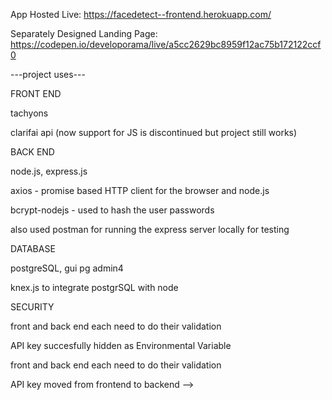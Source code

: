 App Hosted Live: https://facedetect--frontend.herokuapp.com/

Separately Designed Landing Page: https://codepen.io/developorama/live/a5cc2629bc8959f12ac75b172122ccf0


---project uses---

FRONT END

tachyons

clarifai api (now support for JS is discontinued but project still works)

BACK END

node.js,
express.js

axios - promise based HTTP client for the browser and node.js

bcrypt-nodejs - used to hash the user passwords

also used postman for running the express server locally for testing

DATABASE

postgreSQL, gui pg admin4

knex.js to integrate postgrSQL with node

SECURITY

front and back end each need to do their validation

API key succesfully hidden as Environmental Variable





front and back end each need to do their validation

API key moved from frontend to backend
 -->
